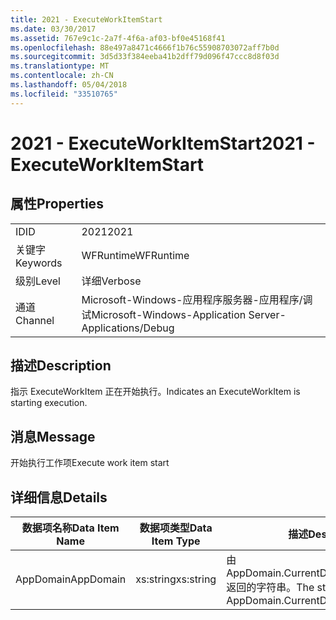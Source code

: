 ```yaml
---
title: 2021 - ExecuteWorkItemStart
ms.date: 03/30/2017
ms.assetid: 767e9c1c-2a7f-4f6a-af03-bf0e45168f41
ms.openlocfilehash: 88e497a8471c4666f1b76c55908703072aff7b0d
ms.sourcegitcommit: 3d5d33f384eeba41b2dff79d096f47ccc8d8f03d
ms.translationtype: MT
ms.contentlocale: zh-CN
ms.lasthandoff: 05/04/2018
ms.locfileid: "33510765"
---
```

# <a name="2021---executeworkitemstart"></a><span data-ttu-id="e911c-102">2021 - ExecuteWorkItemStart</span><span class="sxs-lookup"><span data-stu-id="e911c-102">2021 - ExecuteWorkItemStart</span></span>
## <a name="properties"></a><span data-ttu-id="e911c-103">属性</span><span class="sxs-lookup"><span data-stu-id="e911c-103">Properties</span></span>  
  
|||  
|-|-|  
|<span data-ttu-id="e911c-104">ID</span><span class="sxs-lookup"><span data-stu-id="e911c-104">ID</span></span>|<span data-ttu-id="e911c-105">2021</span><span class="sxs-lookup"><span data-stu-id="e911c-105">2021</span></span>|  
|<span data-ttu-id="e911c-106">关键字</span><span class="sxs-lookup"><span data-stu-id="e911c-106">Keywords</span></span>|<span data-ttu-id="e911c-107">WFRuntime</span><span class="sxs-lookup"><span data-stu-id="e911c-107">WFRuntime</span></span>|  
|<span data-ttu-id="e911c-108">级别</span><span class="sxs-lookup"><span data-stu-id="e911c-108">Level</span></span>|<span data-ttu-id="e911c-109">详细</span><span class="sxs-lookup"><span data-stu-id="e911c-109">Verbose</span></span>|  
|<span data-ttu-id="e911c-110">通道</span><span class="sxs-lookup"><span data-stu-id="e911c-110">Channel</span></span>|<span data-ttu-id="e911c-111">Microsoft-Windows-应用程序服务器-应用程序/调试</span><span class="sxs-lookup"><span data-stu-id="e911c-111">Microsoft-Windows-Application Server-Applications/Debug</span></span>|  
  
## <a name="description"></a><span data-ttu-id="e911c-112">描述</span><span class="sxs-lookup"><span data-stu-id="e911c-112">Description</span></span>  
 <span data-ttu-id="e911c-113">指示 ExecuteWorkItem 正在开始执行。</span><span class="sxs-lookup"><span data-stu-id="e911c-113">Indicates an ExecuteWorkItem is starting execution.</span></span>  
  
## <a name="message"></a><span data-ttu-id="e911c-114">消息</span><span class="sxs-lookup"><span data-stu-id="e911c-114">Message</span></span>  
 <span data-ttu-id="e911c-115">开始执行工作项</span><span class="sxs-lookup"><span data-stu-id="e911c-115">Execute work item start</span></span>  
  
## <a name="details"></a><span data-ttu-id="e911c-116">详细信息</span><span class="sxs-lookup"><span data-stu-id="e911c-116">Details</span></span>  
  
|<span data-ttu-id="e911c-117">数据项名称</span><span class="sxs-lookup"><span data-stu-id="e911c-117">Data Item Name</span></span>|<span data-ttu-id="e911c-118">数据项类型</span><span class="sxs-lookup"><span data-stu-id="e911c-118">Data Item Type</span></span>|<span data-ttu-id="e911c-119">描述</span><span class="sxs-lookup"><span data-stu-id="e911c-119">Description</span></span>|  
|--------------------|--------------------|-----------------|  
|<span data-ttu-id="e911c-120">AppDomain</span><span class="sxs-lookup"><span data-stu-id="e911c-120">AppDomain</span></span>|<span data-ttu-id="e911c-121">xs:string</span><span class="sxs-lookup"><span data-stu-id="e911c-121">xs:string</span></span>|<span data-ttu-id="e911c-122">由 AppDomain.CurrentDomain.FriendlyName 返回的字符串。</span><span class="sxs-lookup"><span data-stu-id="e911c-122">The string returned by AppDomain.CurrentDomain.FriendlyName.</span></span>|
